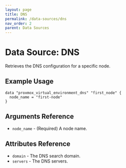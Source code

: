 ```yaml
---
layout: page
title: DNS
permalink: /data-sources/dns
nav_order: 2
parent: Data Sources
---
```


# Data Source: DNS

Retrieves the DNS configuration for a specific node.

## Example Usage

```
data "proxmox_virtual_environment_dns" "first_node" {
  node_name = "first-node"
}
```

## Arguments Reference

* `node_name` - (Required) A node name.

## Attributes Reference

* `domain` - The DNS search domain.
* `servers` - The DNS servers.
